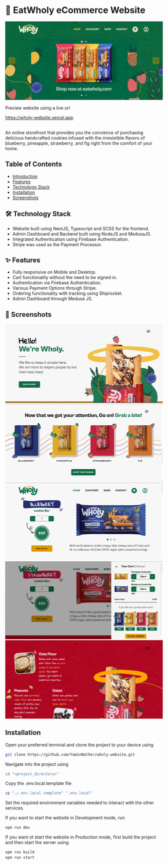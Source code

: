 # 🛒 EatWholy eCommerce Website
<img src="readme_images/home_page_hero_section.png" />

<div>
    <p>Preview website using a live url</p>
    <a href="https://wholy-website.vercel.app">
        https://wholy-website.vercel.app
    </a>
</div>
<br />


An online storefront that provides you the convience of purchasing delicious handcrafted cookies infused with the irresistible flavors of blueberry, pineapple, strawberry, and fig right from the comfort of your home.

## Table of Contents
- [Introduction](#introduction)
- [Features](#features)
- [Technology Stack](#technology-stack)
- [Installation](installation)
- [Screenshots](screenshots)

## 🛠️ Technology Stack
- Website built using NextJS, Typescript and SCSS for the frontend.
- Admin Dashboard and Backend built using NodeJS and MedusaJS.
- Integrated Authentication using Firebase Authentication.
- Stripe was used as the Payment Processor.

## ✨ Features
- Fully responsive on Mobile and Desktop.
- Cart functionality without the need to be signed in.
- Authentication via Firebase Authentication.
- Various Payment Options through Stripe.
- Ordering functionality with tracking using Shiprocket.
- Admin Dashboard through Medusa JS.

## 📸 Screenshots
<img src="readme_images/home_page_story_section.png" />

<img src="readme_images/call_to_action_section.png" />

<img src="readme_images/products_page_main_section.png" />

<img src="readme_images/cart.png" />

<img src="readme_images/products_page_ingredients_section.png" />

## Installation
Open your preferred terminal and clone the project to your device using

```sh
git clone https://github.com/YaminNather/wholy-website.git
```

Navigate into the project using
```sh
cd "<project_directory>"
```

Copy the .env.local.template file 
```sh
cp "./.env.local.template" ".env.local"
```

Set the required environment variables needed to interact with the other services.

If you want to start the website in Development mode, run 

```sh
npm run dev
```

If you want ot start the website in Production mode, first build the project and then start the server using
```sh
npm run build
npm run start
```